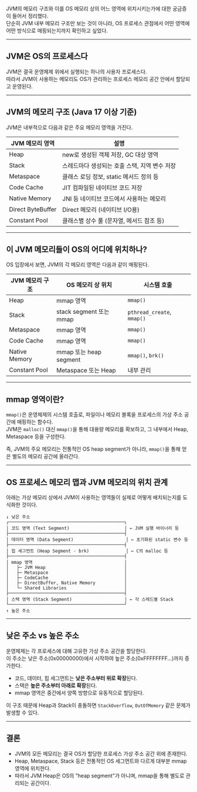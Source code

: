 <p>JVM의 메모리 구조와 이를 OS 메모리 상의 어느 영역에 위치시키는가에 대한 궁금증이 들어서 정리했다.<br />단순히 JVM 내부 메모리 구조만 보는 것이 아니라, OS 프로세스 관점에서 어떤 영역에 어떤 방식으로 매핑되는지까지 확인하고 싶었다.</p>
<hr />
<h2 id="jvm은-os의-프로세스다">JVM은 OS의 프로세스다</h2>
<p>JVM은 결국 운영체제 위에서 실행되는 하나의 사용자 프로세스다.<br />따라서 JVM이 사용하는 메모리도 OS가 관리하는 프로세스 메모리 공간 안에서 할당되고 운영된다.</p>
<hr />
<h2 id="jvm의-메모리-구조-java-17-이상-기준">JVM의 메모리 구조 (Java 17 이상 기준)</h2>
<p>JVM은 내부적으로 다음과 같은 주요 메모리 영역을 가진다.</p>
<table>
<thead>
<tr>
<th>JVM 메모리 영역</th>
<th>설명</th>
</tr>
</thead>
<tbody><tr>
<td>Heap</td>
<td>new로 생성된 객체 저장, GC 대상 영역</td>
</tr>
<tr>
<td>Stack</td>
<td>스레드마다 생성되는 호출 스택, 지역 변수 저장</td>
</tr>
<tr>
<td>Metaspace</td>
<td>클래스 로딩 정보, static 메서드 정의 등</td>
</tr>
<tr>
<td>Code Cache</td>
<td>JIT 컴파일된 네이티브 코드 저장</td>
</tr>
<tr>
<td>Native Memory</td>
<td>JNI 등 네이티브 코드에서 사용하는 메모리</td>
</tr>
<tr>
<td>Direct ByteBuffer</td>
<td>Direct 메모리 (네이티브 I/O용)</td>
</tr>
<tr>
<td>Constant Pool</td>
<td>클래스별 상수 풀 (문자열, 메서드 참조 등)</td>
</tr>
</tbody></table>
<hr />
<h2 id="이-jvm-메모리들이-os의-어디에-위치하나">이 JVM 메모리들이 OS의 어디에 위치하나?</h2>
<p>OS 입장에서 보면, JVM의 각 메모리 영역은 다음과 같이 매핑된다.</p>
<table>
<thead>
<tr>
<th>JVM 메모리 구조</th>
<th>OS 메모리 상 위치</th>
<th>시스템 호출</th>
</tr>
</thead>
<tbody><tr>
<td>Heap</td>
<td>mmap 영역</td>
<td><code>mmap()</code></td>
</tr>
<tr>
<td>Stack</td>
<td>stack segment 또는 mmap</td>
<td><code>pthread_create</code>, <code>mmap()</code></td>
</tr>
<tr>
<td>Metaspace</td>
<td>mmap 영역</td>
<td><code>mmap()</code></td>
</tr>
<tr>
<td>Code Cache</td>
<td>mmap 영역</td>
<td><code>mmap()</code></td>
</tr>
<tr>
<td>Native Memory</td>
<td>mmap 또는 heap segment</td>
<td><code>mmap()</code>, <code>brk()</code></td>
</tr>
<tr>
<td>Constant Pool</td>
<td>Metaspace 또는 Heap</td>
<td>내부 관리</td>
</tr>
</tbody></table>
<hr />
<h2 id="mmap-영역이란">mmap 영역이란?</h2>
<p><code>mmap()</code>은 운영체제의 시스템 호출로, 파일이나 메모리 블록을 프로세스의 가상 주소 공간에 매핑하는 함수다.<br />JVM은 <code>malloc()</code> 대신 <code>mmap()</code>을 통해 대용량 메모리를 확보하고, 그 내부에서 Heap, Metaspace 등을 구성한다.</p>
<p>즉, JVM의 주요 메모리는 전통적인 OS heap segment가 아니라, <code>mmap()</code>을 통해 얻은 별도의 메모리 공간에 올라간다.</p>
<hr />
<h2 id="os-프로세스-메모리-맵과-jvm-메모리의-위치-관계">OS 프로세스 메모리 맵과 JVM 메모리의 위치 관계</h2>
<p>아래는 가상 메모리 상에서 JVM이 사용하는 영역들이 실제로 어떻게 배치되는지를 도식화한 것이다.</p>
<pre><code>↓ 낮은 주소
┌────────────────────────────────────────────┐
│ 코드 영역 (Text Segment)                     │ ← JVM 실행 바이너리 등
├────────────────────────────────────────────┤
│ 데이터 영역 (Data Segment)                    │ ← 초기화된 static 변수 등
├────────────────────────────────────────────┤
│ 힙 세그먼트 (Heap Segment - brk)              │ ← C의 malloc 등
├────────────────────────────────────────────┤
│ mmap 영역                                   │
│   ├─ JVM Heap                              │
│   ├─ Metaspace                             │
│   ├─ CodeCache                             │
│   ├─ DirectBuffer, Native Memory           │
│   └─ Shared Libraries                      │
├────────────────────────────────────────────┤
│ 스택 영역 (Stack Segment)                    │ ← 각 스레드별 Stack
└────────────────────────────────────────────┘
↑ 높은 주소</code></pre><hr />
<h2 id="낮은-주소-vs-높은-주소">낮은 주소 vs 높은 주소</h2>
<p>운영체제는 각 프로세스에 대해 고유한 가상 주소 공간을 할당한다.<br />이 주소는 낮은 주소(0x00000000)에서 시작하여 높은 주소(0xFFFFFFFF...)까지 증가한다.</p>
<ul>
<li>코드, 데이터, 힙 세그먼트는 <strong>낮은 주소부터 위로 확장</strong>된다.</li>
<li>스택은 <strong>높은 주소부터 아래로 확장</strong>된다.</li>
<li>mmap 영역은 중간에서 양쪽 방향으로 유동적으로 할당된다.</li>
</ul>
<p>이 구조 때문에 Heap과 Stack이 충돌하면 <code>StackOverflow</code>, <code>OutOfMemory</code> 같은 문제가 발생할 수 있다.</p>
<hr />
<h2 id="결론">결론</h2>
<ul>
<li>JVM의 모든 메모리는 결국 OS가 할당한 프로세스 가상 주소 공간 위에 존재한다.</li>
<li>Heap, Metaspace, Stack 등은 전통적인 OS 세그먼트와 다르게 대부분 mmap 영역에 위치한다.</li>
<li>따라서 JVM Heap은 OS의 &quot;heap segment&quot;가 아니며, mmap을 통해 별도로 관리되는 공간이다.</li>
</ul>